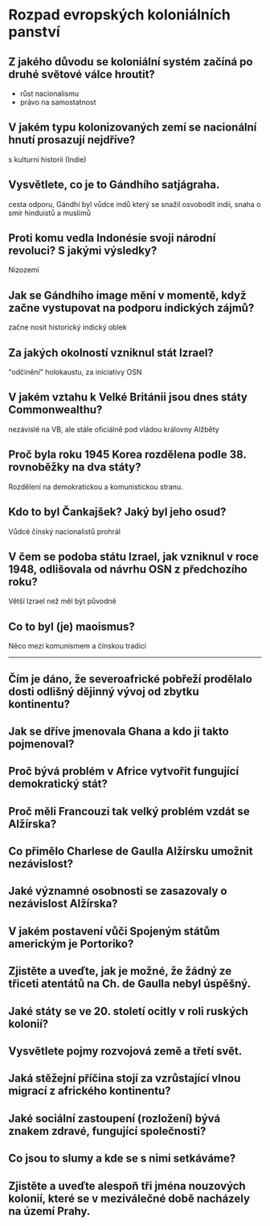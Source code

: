 # Rozpad evropských koloniálních panství
## Z jakého důvodu se koloniální systém začíná po druhé světové válce hroutit?
- růst nacionalismu
- právo na samostatnost
## V jakém typu kolonizovaných zemí se nacionální hnutí prosazují nejdříve?
s kulturní historii (Indie)
## Vysvětlete, co je to Gándhího satjágraha.
cesta odporu, Gándhí byl vůdce indů který se snažil osvobodit indii, snaha o smír hinduistů a muslimů
## Proti komu vedla Indonésie svoji národní revoluci? S jakými výsledky?
Nizozemí
## Jak se Gándhího image mění v momentě, když začne vystupovat na podporu indických zájmů? 
začne nosit historický indický oblek
## Za jakých okolností vzniknul stát Izrael?
"odčinění" holokaustu, za iniciativy OSN
## V jakém vztahu k Velké Británii jsou dnes státy Commonwealthu?
nezávislé na VB, ale stále oficiálně pod vládou královny Alžběty
## Proč byla roku 1945 Korea rozdělena podle 38. rovnoběžky na dva státy? 
Rozdělení na demokratickou a komunistickou stranu.
## Kdo to byl Čankajšek? Jaký byl jeho osud?
Vůdcé čínský nacionalistů
prohrál
## V čem se podoba státu Izrael, jak vzniknul v roce 1948, odlišovala od návrhu OSN z předchozího roku?
Větší Izrael než měl být původně
## Co to byl (je) maoismus?
Něco mezi komunismem a čínskou tradicí

---

## Čím je dáno, že severoafrické pobřeží prodělalo dosti odlišný dějinný vývoj od zbytku kontinentu?

## Jak se dříve jmenovala Ghana a kdo ji takto pojmenoval?

## Proč bývá problém v Africe vytvořit fungující demokratický stát?

## Proč měli Francouzi tak velký problém vzdát se Alžírska?

## Co přimělo Charlese de Gaulla Alžírsku umožnit nezávislost?

## Jaké významné osobnosti se zasazovaly o nezávislost Alžírska?

## V jakém postavení vůči Spojeným státům americkým je Portoriko?

## Zjistěte a uveďte, jak je možné, že žádný ze třiceti atentátů na Ch. de Gaulla nebyl úspěšný.

## Jaké státy se ve 20. století ocitly v roli ruských kolonií?

## Vysvětlete pojmy rozvojová země a třetí svět.

## Jaká stěžejní příčina stojí za vzrůstající vlnou migrací z afrického kontinentu?

## Jaké sociální zastoupení (rozložení) bývá znakem zdravé, fungující společnosti?

## Co jsou to slumy a kde se s nimi setkáváme?

## Zjistěte a uveďte alespoň tři jména nouzových kolonií, které se v meziválečné době nacházely na území Prahy.
